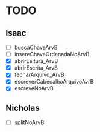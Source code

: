 # TODO

## Isaac

- [ ] buscaChaveArvB
- [ ] insereChaveOrdenadaNoArvB
- [x] abrirLeitura_ArvB
- [x] abrirEscrita_ArvB
- [x] fecharArquivo_ArvB
- [x] escreverCabecalhoArquivoAvrB
- [x] escreveNoArvB

## Nicholas

- [ ] splitNoArvB
